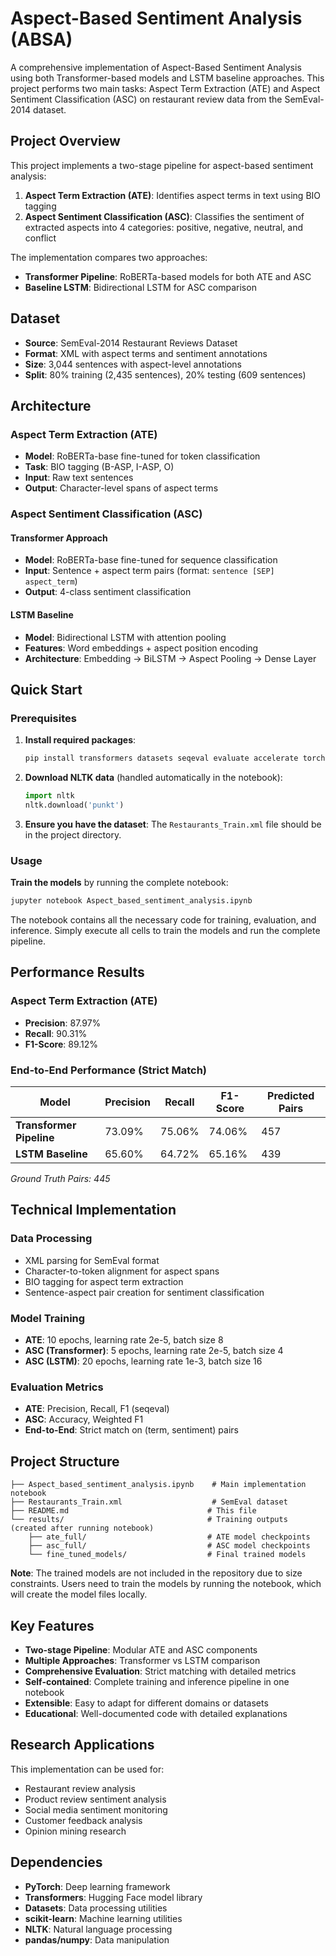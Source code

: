 # Aspect-Based Sentiment Analysis (ABSA)

A comprehensive implementation of Aspect-Based Sentiment Analysis using both Transformer-based models and LSTM baseline approaches. This project performs two main tasks: Aspect Term Extraction (ATE) and Aspect Sentiment Classification (ASC) on restaurant review data from the SemEval-2014 dataset.

##  Project Overview

This project implements a two-stage pipeline for aspect-based sentiment analysis:

1. **Aspect Term Extraction (ATE)**: Identifies aspect terms in text using BIO tagging
2. **Aspect Sentiment Classification (ASC)**: Classifies the sentiment of extracted aspects into 4 categories: positive, negative, neutral, and conflict

The implementation compares two approaches:
- **Transformer Pipeline**: RoBERTa-based models for both ATE and ASC
- **Baseline LSTM**: Bidirectional LSTM for ASC comparison

##  Dataset

- **Source**: SemEval-2014 Restaurant Reviews Dataset
- **Format**: XML with aspect terms and sentiment annotations
- **Size**: 3,044 sentences with aspect-level annotations
- **Split**: 80% training (2,435 sentences), 20% testing (609 sentences)

##  Architecture

### Aspect Term Extraction (ATE)
- **Model**: RoBERTa-base fine-tuned for token classification
- **Task**: BIO tagging (B-ASP, I-ASP, O)
- **Input**: Raw text sentences
- **Output**: Character-level spans of aspect terms

### Aspect Sentiment Classification (ASC)

#### Transformer Approach
- **Model**: RoBERTa-base fine-tuned for sequence classification
- **Input**: Sentence + aspect term pairs (format: `sentence [SEP] aspect_term`)
- **Output**: 4-class sentiment classification

#### LSTM Baseline
- **Model**: Bidirectional LSTM with attention pooling
- **Features**: Word embeddings + aspect position encoding
- **Architecture**: Embedding → BiLSTM → Aspect Pooling → Dense Layer

##  Quick Start

### Prerequisites

1. **Install required packages**:
   ```bash
   pip install transformers datasets seqeval evaluate accelerate torch scikit-learn nltk pandas numpy
   ```

2. **Download NLTK data** (handled automatically in the notebook):
   ```python
   import nltk
   nltk.download('punkt')
   ```

3. **Ensure you have the dataset**: The `Restaurants_Train.xml` file should be in the project directory.

### Usage

**Train the models** by running the complete notebook:
```bash
jupyter notebook Aspect_based_sentiment_analysis.ipynb
```

The notebook contains all the necessary code for training, evaluation, and inference. Simply execute all cells to train the models and run the complete pipeline.

##  Performance Results

### Aspect Term Extraction (ATE)
- **Precision**: 87.97%
- **Recall**: 90.31%
- **F1-Score**: 89.12%

### End-to-End Performance (Strict Match)

| Model | Precision | Recall | F1-Score | Predicted Pairs |
|-------|-----------|--------|----------|-----------------|
| **Transformer Pipeline** | 73.09% | 75.06% | 74.06% | 457 |
| **LSTM Baseline** | 65.60% | 64.72% | 65.16% | 439 |

*Ground Truth Pairs: 445*

##  Technical Implementation

### Data Processing
- XML parsing for SemEval format
- Character-to-token alignment for aspect spans
- BIO tagging for aspect term extraction
- Sentence-aspect pair creation for sentiment classification

### Model Training
- **ATE**: 10 epochs, learning rate 2e-5, batch size 8
- **ASC (Transformer)**: 5 epochs, learning rate 2e-5, batch size 4
- **ASC (LSTM)**: 20 epochs, learning rate 1e-3, batch size 16

### Evaluation Metrics
- **ATE**: Precision, Recall, F1 (seqeval)
- **ASC**: Accuracy, Weighted F1
- **End-to-End**: Strict match on (term, sentiment) pairs

##  Project Structure

```
├── Aspect_based_sentiment_analysis.ipynb    # Main implementation notebook
├── Restaurants_Train.xml                    # SemEval dataset
├── README.md                               # This file
└── results/                                # Training outputs (created after running notebook)
    ├── ate_full/                           # ATE model checkpoints
    ├── asc_full/                           # ASC model checkpoints
    └── fine_tuned_models/                  # Final trained models
```

**Note**: The trained models are not included in the repository due to size constraints. Users need to train the models by running the notebook, which will create the model files locally.

##  Key Features

- **Two-stage Pipeline**: Modular ATE and ASC components
- **Multiple Approaches**: Transformer vs LSTM comparison
- **Comprehensive Evaluation**: Strict matching with detailed metrics
- **Self-contained**: Complete training and inference pipeline in one notebook
- **Extensible**: Easy to adapt for different domains or datasets
- **Educational**: Well-documented code with detailed explanations

##  Research Applications

This implementation can be used for:
- Restaurant review analysis
- Product review sentiment analysis
- Social media sentiment monitoring
- Customer feedback analysis
- Opinion mining research

##  Dependencies

- **PyTorch**: Deep learning framework
- **Transformers**: Hugging Face model library
- **Datasets**: Data processing utilities
- **scikit-learn**: Machine learning utilities
- **NLTK**: Natural language processing
- **pandas/numpy**: Data manipulation




